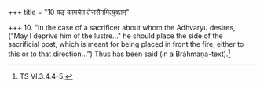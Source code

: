 +++
title = "10 यङ् कामयेत तेजसैनमित्युक्तम्"

+++
10. “In the case of a sacrificer about whom the Adhvaryu desires, (“May I deprive him of the lustre..." he should place the side of the sacrificial post, which is meant for being placed in front the fire, either to this or to that direction...”) Thus has been said (in a Brāhmaṇa-text).[^1]  

[^1]: TS VI.3.4.4-5.  
